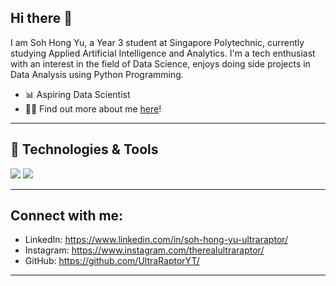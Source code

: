 ## Hi there 👋

I am Soh Hong Yu, a Year 3 student at Singapore Polytechnic, currently studying Applied Artificial Intelligence and Analytics. I'm a tech enthusiast with an interest in the field of Data Science, enjoys doing side projects in Data Analysis using Python Programming.

- 📊 Aspiring Data Scientist
- 🧑‍💻 Find out more about me <a href="https://beacons.ai/ultraraptor">here</a>!

---

## 🔧 Technologies & Tools
![](https://img.shields.io/badge/Code-Python-informational?style=flat&logo=python&logoColor=white&color=2bbc8a)
![](https://img.shields.io/badge/Code-JavaScript-informational?style=flat&logo=javascript&logoColor=white&color=2bbc8a)

---

## Connect with me:

- LinkedIn: https://www.linkedin.com/in/soh-hong-yu-ultraraptor/
- Instagram: https://www.instagram.com/therealultraraptor/
- GitHub: https://github.com/UltraRaptorYT/

---

